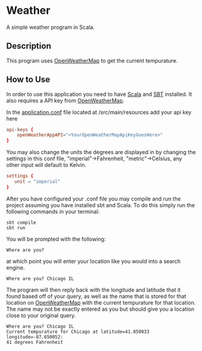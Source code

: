 # Weather
A simple weather program in Scala.

## Description
This program uses [OpenWeatherMap](https://www.openweathermap.org) to get the current tempurature. 

## How to Use

In order to use this application you need to have [Scala](https://www.scala-lang.org) and [SBT](https://www.scala-sbt.org/) installed. 
It also requires a API key from [OpenWeatherMap](https://home.openweathermap.org/users/sign_up).

In the [application.conf](./src/main/resources/application.conf) file located at /src/main/resources add your api key here
```conf
api-keys {
    openWeatherAppAPI="<YourOpenWeatherMapApiKeyGoesHere>"
}
```
You may also change the units the degrees are displayed in by changing the settings in this conf file, "imperial"->Fahrenheit, "metric"->Celsius, any other input will default to Kelvin.

```conf
settings {
   unit = "imperial"
}
```

After you have configured your .conf file you may compile and run the project assuming you have installed sbt and Scala. To do this simply run the following commands in your terminal:

```
sbt compile
sbt run
```


You will be prompted with the following:
```
Where are you?
```
at which point you will enter your location like you would into a search engine.

```
Where are you? Chicago IL
```

The program will then reply back with the longitude and latitude that it found based off of your query, 
as well as the name that is stored for that location on [OpenWeatherMap](https://www.openweathermap.org) with the current tempurature for that location.
The name may not be exactly entered as you but should give you a location close to your original query.

```
Where are you? Chicago IL
Current tempurature for Chicago at latitude=41.850033 longitude=-87.650052:
41 degrees Fahrenheit
```
